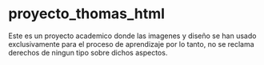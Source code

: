 # proyecto_thomas_html

Este es un proyecto academico donde las imagenes y diseño se han usado exclusivamente para el proceso de aprendizaje por lo tanto, no se reclama derechos de ningun tipo sobre dichos aspectos.
